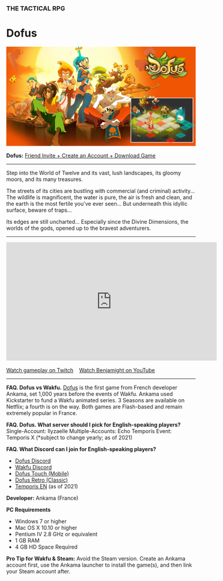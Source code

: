### THE TACTICAL RPG

# Dofus

![Image](/assets/img/dofus-carousel.png)

<i class="fas fa-sign-in-alt"></i> **Dofus:** [Friend Invite + Create an Account + Download Game](http://www.dofus.com/en/play/tethyrplays)

---

Step into the World of Twelve and its vast, lush landscapes, its gloomy moors, and its many treasures.

The streets of its cities are bustling with commercial (and criminal) activity... The wildlife is magnificent, the water is pure, the air is fresh and clean, and the earth is the most fertile you've ever seen... But underneath this idyllic surface, beware of traps...

Its edges are still uncharted... Especially since the Divine Dimensions, the worlds of the gods, opened up to the bravest adventurers.

---

<p><div class="video-container">
<iframe class="video" width="560" height="315" src="https://www.youtube.com/watch?v=eBuwY51iB80" frameborder="0" allow="accelerometer; autoplay; clipboard-write; encrypted-media; gyroscope; picture-in-picture" allowfullscreen></iframe>
</div></p>

<i class="fas fa-play"></i> [Watch gameplay on Twitch](https://www.twitch.tv/directory/game/Dofus) &nbsp;&nbsp; <i class="fas fa-play"></i> [Watch Benjamight on YouTube](https://www.youtube.com/channel/UC1oMaFw3aQeg3p2swpGggCg)

---

**FAQ. Dofus vs Wakfu.** [Dofus](http://www.dofus.com/en/play/tethyrplays) is the first game from French developer Ankama, set 1,000 years before the events of Wakfu. Ankama used Kickstarter to fund a Wakfu animated series. 3 Seasons are available on Netflix; a fourth is on the way. Both games are Flash-based and remain extremely popular in France.

**FAQ. Dofus. What server should I pick for English-speaking players?**
Single-Account: Ilyzaelle
Multiple-Accounts: Echo
Temporis Event: Temporis X (*subject to change yearly; as of 2021)

**FAQ. What Discord can I join for English-speaking players?**
- [Dofus Discord](https://discord.me/dofus)
- [Wakfu Discord](https://discord.gg/pGJKNzG)
- [Dofus Touch (Mobile)](https://discord.gg/dofustouch)
- [Dofus Retro (Classic)](https://discord.gg/YR2cwZb)
- [Temporis EN](https://discord.gg/ARkefpJ9cE) (as of 2021)

**Developer:** Ankama (France)

**PC Requirements**
* Windows 7 or higher
* Mac OS X 10.10 or higher
* Pentium IV 2.8 GHz or equivalent
* 1 GB RAM
* 4 GB HD Space Required

**Pro Tip for Wakfu & Steam:** Avoid the Steam version. Create an Ankama account first, use the Ankama launcher to install the game(s), and then link your Steam account after.
